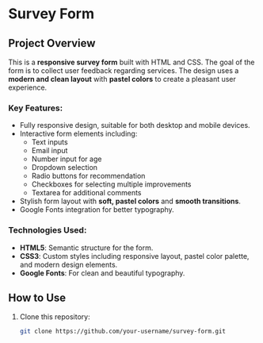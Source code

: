 # Survey Form

## Project Overview
This is a **responsive survey form** built with HTML and CSS. The goal of the form is to collect user feedback regarding services. The design uses a **modern and clean layout** with **pastel colors** to create a pleasant user experience.

### Key Features:
- Fully responsive design, suitable for both desktop and mobile devices.
- Interactive form elements including:
  - Text inputs
  - Email input
  - Number input for age
  - Dropdown selection
  - Radio buttons for recommendation
  - Checkboxes for selecting multiple improvements
  - Textarea for additional comments
- Stylish form layout with **soft, pastel colors** and **smooth transitions**.
- Google Fonts integration for better typography.

### Technologies Used:
- **HTML5**: Semantic structure for the form.
- **CSS3**: Custom styles including responsive layout, pastel color palette, and modern design elements.
- **Google Fonts**: For clean and beautiful typography.

## How to Use
1. Clone this repository:
   ```bash
   git clone https://github.com/your-username/survey-form.git
